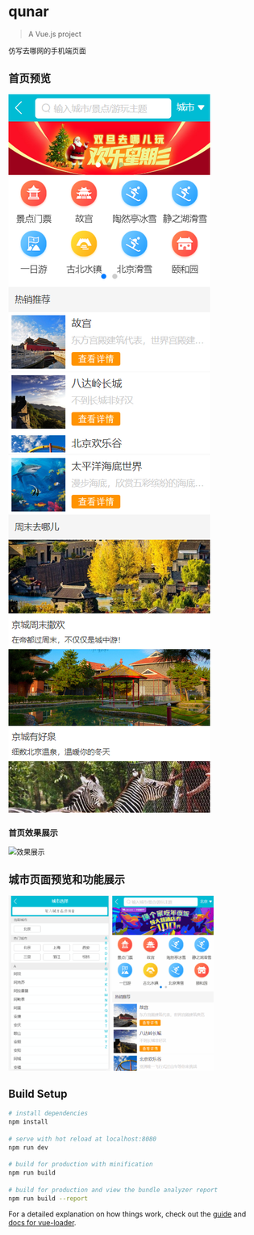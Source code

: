 # qunar

> A Vue.js project

仿写去哪网的手机端页面

## 首页预览
  ![首页预览](https://github.com/JudTX/qunar/raw/master/img/qunar-index1.png) ![首页预览](https://github.com/JudTX/qunar/raw/master/img/qunar-index2.png)
### 首页效果展示
  <img src="https://github.com/JudTX/qunar/raw/master/img/qunar-index.gif" width=40% alt="效果展示"/>
  
## 城市页面预览和功能展示
  <img src="https://github.com/JudTX/qunar/raw/master/img/city-list.gif" width=40% alt="页面预览" />
  <img src="https://github.com/JudTX/qunar/raw/master/img/city-list-feature.gif" width=40% alt=功能展示" />
    
## Build Setup
    
``` bash
# install dependencies
npm install

# serve with hot reload at localhost:8080
npm run dev

# build for production with minification
npm run build

# build for production and view the bundle analyzer report
npm run build --report
```

For a detailed explanation on how things work, check out the [guide](http://vuejs-templates.github.io/webpack/) and [docs for vue-loader](http://vuejs.github.io/vue-loader).
